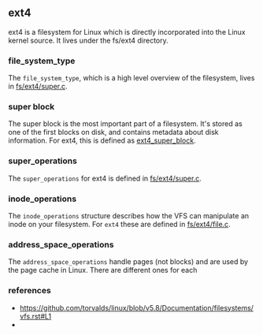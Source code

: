 ## ext4

ext4 is a filesystem for Linux which is directly incorporated into the Linux kernel source. It lives under the fs/ext4 directory.

### file_system_type

The `file_system_type`, which is a high level overview of the filesystem, lives in [fs/ext4/super.c](https://github.com/torvalds/linux/blob/v5.8/fs/ext4/super.c#L6262).

### super block

The super block is the most important part of a filesystem. It's stored as one of the first blocks on disk, and contains metadata about disk information. For ext4, this is defined as [ext4_super_block](https://github.com/torvalds/linux/blob/v5.8/fs/ext4/ext4.h#L1245).

### super_operations

The `super_operations` for ext4 is defined in [fs/ext4/super.c](https://github.com/torvalds/linux/blob/v5.8/fs/ext4/super.c#L1471). 

### inode_operations

The `inode_operations` structure describes how the VFS can manipulate an inode on your filesystem. For `ext4` these are defined in [fs/ext4/file.c](https://github.com/torvalds/linux/blob/v5.8/fs/ext4/file.c#L904).

### address_space_operations

The `address_space_operations` handle pages (not blocks) and are used by the page cache in Linux. There are different ones for each 

### references

- https://github.com/torvalds/linux/blob/v5.8/Documentation/filesystems/vfs.rst#L1
- 